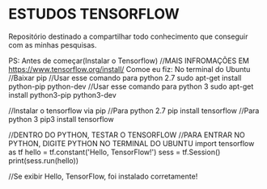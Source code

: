 # ESTUDOS TENSORFLOW
Repositório destinado a compartilhar todo conhecimento que conseguir com as minhas pesquisas.

PS: Antes de começar(Instalar o Tensorflow)
//MAIS INFROMAÇÕES EM https://www.tensorflow.org/install/
Comoe eu fiz:
No terminal do Ubuntu
//Baixar pip
//Usar esse comando para python 2.7
 sudo apt-get install python-pip python-dev
 //Usar esse comando para python 3
 sudo apt-get install python3-pip python3-dev 
 
 //Instalar o tensorflow via pip
  //Para python 2.7
  pip install tensorflow
  //Para python 3
  pip3 install tensorflow

//DENTRO DO PYTHON, TESTAR O TENSORFLOW
//PARA ENTRAR NO PYTHON, DIGITE PYTHON NO TERMINAL DO UBUNTU
import tensorflow as tf
hello = tf.constant('Hello, TensorFlow!')
sess = tf.Session()
print(sess.run(hello))

//Se exibir Hello, TensorFlow, foi instalado corretamente!
